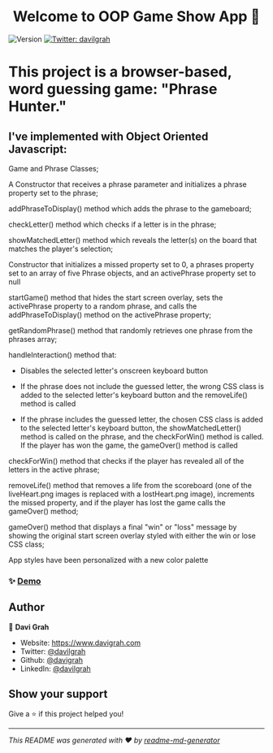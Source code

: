 <h1 align="center">Welcome to OOP Game Show App 👋</h1>
<p>
  <img alt="Version" src="https://img.shields.io/badge/version-1.0-blue.svg?cacheSeconds=2592000" />
  <a href="https://twitter.com/davilgrah" target="_blank">
    <img alt="Twitter: davilgrah" src="https://img.shields.io/twitter/follow/davilgrah.svg?style=social" />
  </a>
</p>

<h1>This project is a browser-based, word guessing game: &#34;Phrase Hunter.&#34</h1>
<h2>I've implemented with Object Oriented Javascript:</h2>
<p>Game and Phrase Classes;</p>
<p>A Constructor that receives a phrase parameter and initializes a phrase property set to the phrase;</p>
<p> addPhraseToDisplay() method which adds the phrase to the gameboard;</p>
<p> checkLetter() method which checks if a letter is in the phrase;</p>
<p> showMatchedLetter() method which reveals the letter(s) on the board that matches the player's selection;</p>
<p> Constructor that initializes a missed property set to 0, a phrases property set to an array of five Phrase objects, and an activePhrase property set to null</p>
<p> startGame() method that hides the start screen overlay, sets the activePhrase property to a random phrase, and calls the addPhraseToDisplay() method on the activePhrase property;</p>
<p> getRandomPhrase() method that randomly retrieves one phrase from the phrases array;</p>
<p> handleInteraction() method that:

- Disables the selected letter's onscreen keyboard button

- If the phrase does not include the guessed letter, the wrong CSS class is added to the selected letter's keyboard button and the removeLife() method is called

- If the phrase includes the guessed letter, the chosen CSS class is added to the selected letter's keyboard button, the showMatchedLetter() method is called on the phrase, and the checkForWin() method is called. If the player has won the game, the gameOver() method is called</p>
<p> checkForWin() method that checks if the player has revealed all of the letters in the active phrase;</p>
<p>removeLife() method that removes a life from the scoreboard (one of the liveHeart.png images is replaced with a lostHeart.png image), increments the missed property, and if the player has lost the game calls the gameOver() method;</p>
<p>gameOver() method that displays a final "win" or "loss" message by showing the original start screen overlay styled with either the win or lose CSS class;</p>
<p>App styles have been personalized with a new color palette</p>

### ✨ [Demo](https://oop-game-show-app.vercel.app)

## Author

👤 **Davi Grah**

* Website: https://www.davigrah.com
* Twitter: [@davilgrah](https://twitter.com/davilgrah)
* Github: [@davigrah](https://github.com/davigrah)
* LinkedIn: [@davilgrah](https://linkedin.com/in/davilgrah)

## Show your support

Give a ⭐️ if this project helped you!

***
_This README was generated with ❤️ by [readme-md-generator](https://github.com/kefranabg/readme-md-generator)_